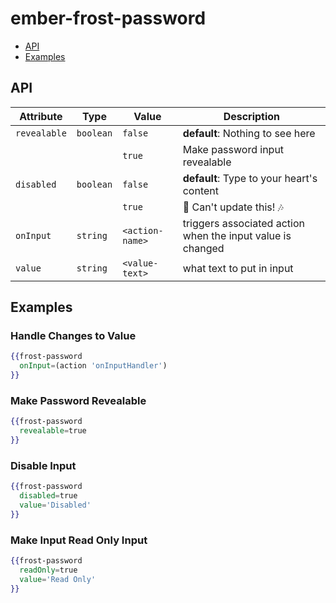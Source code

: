 # ember-frost-password

 * [API](#api)
 * [Examples](#examples)
 
## API
| Attribute | Type | Value | Description |
| --------- | ---- | ----- | ----------- |
| `revealable` | `boolean` | `false` | **default**: Nothing to see here |
| | | `true` | Make password input revealable |
| `disabled` | `boolean` | `false` | **default**: Type to your heart's content |
| | | `true` | :no_entry_sign: Can't update this! :notes: |
| `onInput` | `string` | `<action-name>` | triggers associated action when the input value is changed |
| `value` | `string` | `<value-text>` | what text to put in input |

## Examples

### Handle Changes to Value
```handlebars
{{frost-password
  onInput=(action 'onInputHandler')
}}
```

### Make Password Revealable
```handlebars
{{frost-password
  revealable=true
}}
```

### Disable Input
```handlebars
{{frost-password
  disabled=true
  value='Disabled'
}}
```

### Make Input Read Only Input
```handlebars
{{frost-password
  readOnly=true
  value='Read Only'
}}
```
